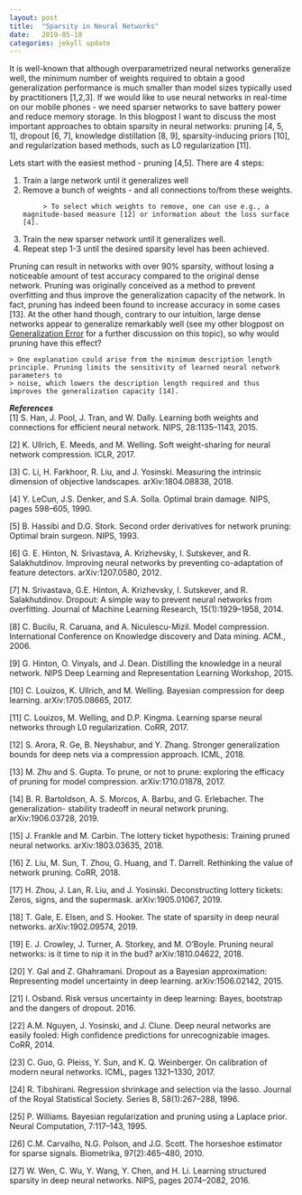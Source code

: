 ```yaml
---
layout: post
title:  "Sparsity in Neural Networks"
date:   2019-05-10 
categories: jekyll update
---
```


It is well-known that although overparametrized neural networks generalize well, the minimum number of weights required to obtain a good generalization performance is much smaller than model sizes typically used by practitioners [1,2,3]. If we would like to use neural networks in real-time on our mobile phones - we need sparser networks to save battery power and reduce memory storage. In this blogpost I want to discuss the most important approaches to obtain sparsity in neural networks: pruning [4, 5, 1], dropout [6, 7], knowledge distillation [8, 9], sparsity-inducing priors [10], and regularization based methods, such as L0 regularization [11]. 

Lets start with the easiest method - pruning [4,5]. There are 4 steps:
<ol>
<li> Train a large network until it generalizes well </li>
<li> Remove a bunch of weights - and all connections to/from these weights. </li>

         > To select which weights to remove, one can use e.g., a magnitude-based measure [12] or information about the loss surface [4].

<li> Train the new sparser network until it generalizes well. </li>
<li> Repeat step 1-3 until the desired sparsity level has been achieved. </li>
</ol>

Pruning can result in networks with over 90% sparsity, without losing a noticeable amount of test accuracy compared to the original dense network. Pruning was originally conceived as a method to prevent overfitting and thus improve the generalization capacity of the network. In fact, pruning has indeed been found to increase accuracy in some cases [13]. At the other hand though, contrary to our intuition, large dense networks appear to generalize remarkably well (see my other blogpost on [Generalization Error]({{TiffanyVlaar.github.io}}/jekyll/update/2019/03/27/Generalization.html) for a further discussion on this topic), so why would pruning have this effect? 

    > One explanation could arise from the minimum description length principle. Pruning limits the sensitivity of learned neural network parameters to 
    > noise, which lowers the description length required and thus improves the generalization capacity [14].



<!---Neural networks are well-known to be overparametrized, and several papers have indicated that the true number of required active weights is much smaller than the model size typically used [1, 2]. At the same time there is a huge interest in deploying neural networks in real-time on mobile devices and other resource-constrained computing environments. Sparsity in neural networks is therefore considered a desirable property as it reduces memory storage and unnecessary computational resources, and thus limits the energy consumption which otherwise would rapidly deplete the batteries of mobile devices. 

The concept of pruning is quite straightforward [4, 5]. One starts with training a large network, which generalizes well. Then using some sort of measure, e.g., magnitude-based [12] or using an approximation of the loss surface [4], we throw away some of the redundant weights and all the connections to/from these weights. Then we continue to train the new sparsified network to mitigate any loss in accuracy caused by lost connections. This process of pruning and training can be done iteratively, where higher levels of sparsity are introduced at each iteration. After this procedure, networks with very high levels of sparsity (more than 90%) can be obtained with minimal accuracy loss compared to the original dense network. Pruning was initially proposed in the 1990s as a way to combat overfitting. Following the discussion in Chapter II we know that using a large amount of parameters doesn’t necessarily result in a decreased generalization performance and that in fact the opposite effect has been observed. At the other hand, pruning and other model compression techniques have been found to increase accuracy [13]. How do we reconcile these seemingly contradictory findings? Motivating the use of pruning from the perspective of the minimum description length principle appears to be a possible solution. Pruning during training adds noise to the representations of the inputs of the network, which limits the sensitivity of the learned parameters to noise. This lowers the necessary description length and is thought to improve the generalization capacity of the neural network [14].

Until recently, it was generally believed that although neural networks are overparameterized, that this redundancy was necessary to obtain good generalization performance. Therefore, the general consensus was that one should first train a large, dense network before reducing the model size using pruning methods. A recent paper by Frankle and Carbin [15] claimed however that sparse networks, obtained by pruning a large network, can be trained from scratch (in isolation from the larger network) and obtain similar test accuracies as the original, larger network. To achieve this, they used the exact same initialization for the sparse network as the initialization that was used when first training the larger network (apart from the pruned weights which were set to zero and subse- quently frozen during the training procedure). The initialization therefore appears to play a key role. There is however some controversy surrounding this paper: Liu et al. [16] don’t see much advantage of using this initialization compared to using a random initialization, Zhou et al. [17] claim that the only important part of the initialization is the sign, not the magnitude of the relative weights, and Gale et al. [18] weren’t able to reproduce the results found by Frankle and Carbin [15] at all for more complex tasks and larger size models. The general take-away from all of these papers is however that pruning can be seen as a sort of architecture search, i.e., it can be used to build the skeleton of the neural network, where the values of the obtained weights are of lesser importance [19]. It is also clear that better baseline evaluations are necessary to effectively study and compare different pruning methods, as the claims made about the performance of proposed pruning methods (such as L0 regularization [11]) are often subsequently refuted in other papers which used larger data set sizes or tested the method on different problems [16, 18].

The dropout technique was designed to combat overfitting a few years ago [6, 7] and quickly became immensely popular. For each training sample the dropout technique randomly sub-samples part of the network and temporarily ignores the neurons that were not selected, meaning that these neurons do not contribute to the forward pass and are not updated during the backward pass. Neurons are dropped out randomly with probability p and at the end of the procedure the values of the weights should be rescaled by the dropout rate. In a way dropout collects information from a whole ensemble of thinned neural networks, which all share many weights. Randomly switching off some weights at each iteration prevents the neural network from memorising the full training set (and thus prevents overfitting) and forces each of the weights to take more responsibility for the final prediction, which is thought to improve the generalization capacity of the neural network. Gal and Ghahramani [20] provided a probabilistic interpretation of dropout and proposed a way to obtain an uncertainty measure for neural networks on which dropout was applied before each weight layer, a procedure also known as Monte-Carlo dropout. However, Osband [21] has argued that Monte-Carlo dropout actually measures the risk rather than the uncertainty, i.e., he showed that the measure computed by Monte-Carlo dropout does not decrease with more data. No clear agreement seems to have been reached on this matter.

Knowledge distillation was first proposed by Bucilu et al. [8] as a means to save computational resources and limit the memory footprint by distilling knowledge from a deep and complex network to a smaller network. The idea was picked up and generalized by Hinton et al. [9]. Ideally one wants to preserve the generalization capacity of the larger "teacher" network. This is done by transferring latent information, also known as "dark knowledge", which is hidden in the confidence estimates that the teacher assigns to all of the categories, to the smaller "student" network by matching the soft-max layer outputs (rather than just the predicted labels). By using a higher temperature at the softmax layer, the obtained information can be maximized, as at higher temperatures the soft-max layer outputs have higher entropies and are less spiked. This temperature needs to be set empirically and is shared by all training samples. It is important to note at this point that in contrast with general belief, the softmax outputs can not be directly equated to representing model confidence. As illustrated by Gal and Ghahramani [20] a model can be still be uncertain about its predictions despite having a high softmax output. Large neural networks tend to be overconfident in their predictions, e.g., when presented with new unrecognizable images far outside of any of the training classes, DNNs were shown to misclassify these as part of a specific training class with high confidence [22]. Additionally, Szegedy et al. [56] showed that introducing subtle perturbations to a training image can change the softmax outputs to arbitrary values (an example of an adversarial perturbation). Introducing a temperature scaling of the softmax can be seen as a way to mitigate this problem [23]. 

In a Bayesian context, sparsity-inducing priors can also be used to achieve compression. Examples of sparsity-inducing priors are the Laplace prior, which can be interpreted as the Bayesian variant of L1 regularization/LASSO [24, 25]  (which attempts to minimise the sum of the absolute values of the network’s parameters), and the Horseshoe prior [26]. The horseshoe prior has heavy tails, which allows important nodes to remain un-shrunk, while its spike at the origin can turn off nodes and introduce severe sparsity. The ability of the horseshoe prior to leave important weights unaffected makes it sometimes preferable to the Laplace prior. Finally, it is important to note that in practice not all forms of sparsity are equally effective in reducing the computational cost. Many compression approaches result in non-structured sparsity which typically leads to limited speed-up [27]. A more thorough discussion of this is outside of the scope of this overview, but it is definitely something to keep in mind when designing new approaches for neural network compression.-->

***References*** <br>
[1] S. Han, J. Pool, J. Tran, and W. Dally. Learning both weights and connections for efficient neural network. NIPS, 28:1135–1143, 2015.

[2] K. Ullrich, E. Meeds, and M. Welling. Soft weight-sharing for neural network compression. ICLR, 2017.

[3] C. Li, H. Farkhoor, R. Liu, and J. Yosinski. Measuring the intrinsic dimension of objective landscapes. arXiv:1804.08838, 2018.

[4] Y. LeCun, J.S. Denker, and S.A. Solla. Optimal brain damage. NIPS, pages 598–605, 1990.

[5] B. Hassibi and D.G. Stork. Second order derivatives for network pruning: Optimal brain surgeon. NIPS, 1993.

[6] G. E. Hinton, N. Srivastava, A. Krizhevsky, I. Sutskever, and R. Salakhutdinov. Improving neural networks by preventing co-adaptation of feature detectors. arXiv:1207.0580, 2012.

[7] N. Srivastava, G.E. Hinton, A. Krizhevsky, I. Sutskever, and R. Salakhutdinov. Dropout: A simple way to prevent neural networks from overfitting. Journal of Machine Learning Research, 15(1):1929–1958, 2014.

[8] C. Bucilu, R. Caruana, and A. Niculescu-Mizil. Model compression. International Conference on Knowledge discovery and Data mining. ACM., 2006.

[9] G. Hinton, O. Vinyals, and J. Dean. Distilling the knowledge in a neural network.
NIPS Deep Learning and Representation Learning Workshop, 2015.

[10] C. Louizos, K. Ullrich, and M. Welling. Bayesian compression for deep learning. arXiv:1705.08665, 2017.

[11] C. Louizos, M. Welling, and D.P. Kingma. Learning sparse neural networks through L0 regularization. CoRR, 2017.

[12] S. Arora, R. Ge, B. Neyshabur, and Y. Zhang. Stronger generalization bounds for deep nets via a compression approach. ICML, 2018.

[13] M. Zhu and S. Gupta. To prune, or not to prune: exploring the efficacy of pruning for model compression. arXiv:1710.01878, 2017.

[14] B. R. Bartoldson, A. S. Morcos, A. Barbu, and G. Erlebacher. The generalization- stability tradeoff in neural network pruning. arXiv:1906.03728, 2019.

[15] J. Frankle and M. Carbin. The lottery ticket hypothesis: Training pruned neural networks. arXiv:1803.03635, 2018.

[16] Z. Liu, M. Sun, T. Zhou, G. Huang, and T. Darrell. Rethinking the value of network pruning. CoRR, 2018.

[17] H. Zhou, J. Lan, R. Liu, and J. Yosinski. Deconstructing lottery tickets: Zeros, signs, and the supermask. arXiv:1905.01067, 2019.

[18] T. Gale, E. Elsen, and S. Hooker. The state of sparsity in deep neural networks. arXiv:1902.09574, 2019.

[19] E. J. Crowley, J. Turner, A. Storkey, and M. O’Boyle. Pruning neural networks: is it time to nip it in the bud? arXiv:1810.04622, 2018.

[20] Y. Gal and Z. Ghahramani. Dropout as a Bayesian approximation: Representing
model uncertainty in deep learning. arXiv:1506.02142, 2015.

[21] I. Osband. Risk versus uncertainty in deep learning: Bayes, bootstrap and the dangers of dropout. 2016.

[22] A.M. Nguyen, J. Yosinski, and J. Clune. Deep neural networks are easily fooled: High confidence predictions for unrecognizable images. CoRR, 2014.

[23] C. Guo, G. Pleiss, Y. Sun, and K. Q. Weinberger. On calibration of modern neural
networks. ICML, pages 1321–1330, 2017.

[24] R. Tibshirani. Regression shrinkage and selection via the lasso. Journal of the Royal Statistical Society. Series B, 58(1):267–288, 1996.

[25] P. Williams. Bayesian regularization and pruning using a Laplace prior. Neural Computation, 7:117–143, 1995.

[26] C.M. Carvalho, N.G. Polson, and J.G. Scott. The horseshoe estimator for sparse signals. Biometrika, 97(2):465–480, 2010.
 
[27] W. Wen, C. Wu, Y. Wang, Y. Chen, and H. Li. Learning structured sparsity in deep neural networks. NIPS, pages 2074–2082, 2016.
